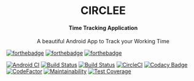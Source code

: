 <h1 align="center">CIRCLEE</h1>
<h4 align="center">Time Tracking Application</h4>
<p align="center">A beautiful Android App to Track your Working Time</p>

[![forthebadge](https://forthebadge.com/images/badges/built-for-android.svg)](https://forthebadge.com)
[![forthebadge](https://forthebadge.com/images/badges/built-with-swag.svg)](https://forthebadge.com)
[![forthebadge](https://forthebadge.com/images/badges/made-with-crayons.svg)](https://forthebadge.com)

<!--
<img src="https://github.com/nikita-t1/branchTest/blob/master/new_icon_foreground.png" width="200" class="center">
-->

[![Android CI](https://github.com/nikita-t1/TimeClock4/workflows/Android%20CI/badge.svg?branch=master)](https://github.com/nikita-t1/TimeClock4/actions)
[![Build Status](https://travis-ci.com/nikita-t1/TimeClock4.svg?branch=master)](https://travis-ci.com/nikita-t1/TimeClock4)
[![Build Status](https://app.bitrise.io/app/9dc2cc43efbe3f4f/status.svg?token=yogW-czpNB7RHOqd9N1wig)](https://app.bitrise.io/app/9dc2cc43efbe3f4f)
[![CircleCI](https://circleci.com/gh/nikita-t1/Circle.svg?style=svg)](https://circleci.com/gh/nikita-t1/Circlee)
[![Codacy Badge](https://api.codacy.com/project/badge/Grade/25e51980c1094de0a1f2a80ecb8f9cd2)](https://www.codacy.com/manual/nikita-t1/TimeClock4?utm_source=github.com&amp;utm_medium=referral&amp;utm_content=nikita-t1/TimeClock4&amp;utm_campaign=Badge_Grade)
[![CodeFactor](https://www.codefactor.io/repository/github/nikita-t1/timeclock4/badge)](https://www.codefactor.io/repository/github/nikita-t1/timeclock4)
[![Maintainability](https://api.codeclimate.com/v1/badges/ae6ed34d3ac7ceaca92b/maintainability)](https://codeclimate.com/github/nikita-t1/TimeClock4/maintainability)
[![Test Coverage](https://api.codeclimate.com/v1/badges/ae6ed34d3ac7ceaca92b/test_coverage)](https://codeclimate.com/github/nikita-t1/TimeClock4/test_coverage)
<!--
[![CodeFactor](https://www.codefactor.io/repository/github/nikita-t1/timeclock4/badge/master)](https://www.codefactor.io/repository/github/nikita-t1/timeclock4/overview/master)
-->
